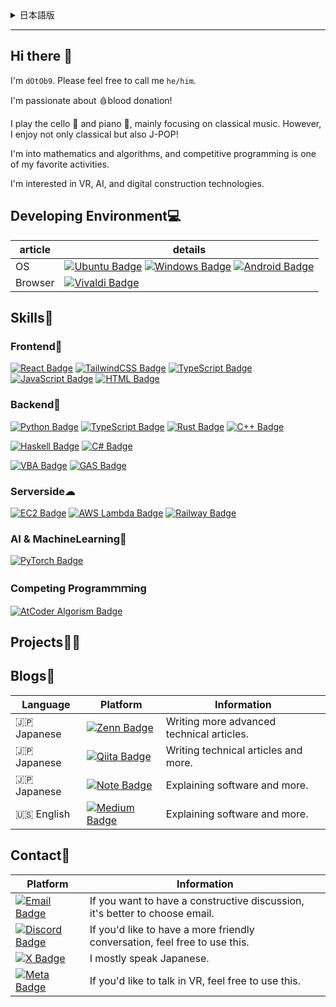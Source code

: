 <details><summary>日本語版</summary>

## こんにちは 👋

私は `dOtOb9` です。`he/him` と呼んでください。

🩸献血がとても大好きです！

🎻チェロと🎹ピアノを演奏します。主にクラシック音楽を中心に弾いていますが、クラシックだけでなく、J-POPも大好きです！

数学やアルゴリズムに興味があり、競技プログラミングが好きな活動の一つです。

VR、AI、デジタル建設技術にも興味があります。

## 開発環境💻
| 記事      | 詳細 |
|-----------|------|
| OS        | [![Ubuntu Badge](https://img.shields.io/badge/Ubuntu-E95420?style=flat&logo=ubuntu&logoColor=white)](https://ubuntu.com)  [![Windows Badge](https://img.shields.io/badge/Windows11-0078D6?style=flat&logo=windows&logoColor=white)](https://www.microsoft.com/windows)  [![Android Badge](https://img.shields.io/badge/Android-3DDC84?style=flat&logo=android&logoColor=white)](https://www.android.com/) |
| ブラウザ  | [![Vivaldi Badge](https://img.shields.io/badge/Vivaldi-D14733?style=flat&logo=vivaldi&logoColor=white)](https://vivaldi.com)|

## スキル💪
### フロントエンド🎨
[![React Badge](https://img.shields.io/badge/React-61DAFB?style=flat&logo=react&logoColor=black)](https://reactjs.org/)
[![TailwindCSS Badge](https://img.shields.io/badge/TailwindCSS-06B6D4?style=flat&logo=tailwind-css&logoColor=white)](https://tailwindcss.com/)
[![TypeScript Badge](https://img.shields.io/badge/TypeScript-007ACC?style=flat&logo=typescript&logoColor=white)](https://www.typescriptlang.org/)
[![JavaScript Badge](https://img.shields.io/badge/JavaScript-F7DF1E?style=flat&logo=javascript&logoColor=black)](https://developer.mozilla.org/en-US/docs/Web/JavaScript)
[![HTML Badge](https://img.shields.io/badge/HTML-0A7DFF?style=flat&logo=html5&logoColor=white)](https://developer.mozilla.org/en-US/docs/Web/HTML)


### バックエンド🤖
[![Python Badge](https://img.shields.io/badge/Python-3776AB?style=flat&logo=python&logoColor=white)](https://www.python.org/)
[![TypeScript Badge](https://img.shields.io/badge/TypeScript-007ACC?style=flat&logo=typescript&logoColor=white)](https://www.typescriptlang.org/)
[![Rust Badge](https://img.shields.io/badge/Rust-000000?style=flat&logo=rust&logoColor=white)](https://www.rust-lang.org/)
[![C++ Badge](https://img.shields.io/badge/C%2B%2B-00599C?style=flat&logo=c%2B%2B&logoColor=white)](https://en.wikipedia.org/wiki/C%2B%2B)


[![Haskell Badge](https://img.shields.io/badge/Haskell-5D4F85?style=flat&logo=haskell&logoColor=white)](https://www.haskell.org/)
[![C# Badge](https://img.shields.io/badge/C%23-68217A?style=flat&logo=csharp&logoColor=white)](https://learn.microsoft.com/en-us/dotnet/csharp/)

[![VBA Badge](https://img.shields.io/badge/VBA-FF0000?style=flat&logo=microsoft&logoColor=white)](https://learn.microsoft.com/en-us/office/vba/)
[![GAS Badge](https://img.shields.io/badge/Google%20Apps%20Script-4285F4?style=flat&logo=google&logoColor=white)](https://developers.google.com/apps-script)



### サーバーサイド☁
[![EC2 Badge](https://img.shields.io/badge/AWS%20EC2-FF9900?style=flat&logo=amazon-aws&logoColor=white)](https://aws.amazon.com/ec2/)
[![AWS Lambda Badge](https://img.shields.io/badge/AWS%20Lambda-232F3E?style=flat&logo=amazon-aws&logoColor=white)](https://aws.amazon.com/lambda/)
[![Railway Badge](https://img.shields.io/badge/Railway-333333?style=flat&logo=railway&logoColor=white)](https://railway.app/)

### 人工知能と機械学習🧠
[![PyTorch Badge](https://img.shields.io/badge/PyTorch-EE4C2C?style=flat&logo=pytorch&logoColor=white)](https://pytorch.org/)

### 競技プログラミング
[![AtCoder Algorism Badge](https://img.shields.io/badge/AtCoder-Algorism%20灰色-gray?style=flat&logo=atcoder&logoColor=white)](https://atcoder.jp/users/dOtOb9)


## プロジェクト👨‍💻



## ブログ📰
| 言語        | プラットフォーム                                                                                                                                                            | 情報                                       |
|-------------|---------------------------------------------------------------------------------------------------------------------------------------------------------------------------|--------------------------------------------|
| 🇯🇵 日本語  | [![Zenn Badge](https://img.shields.io/badge/-Zenn-3EA8FF?style=flat&logo=Zenn&logoColor=white&link=https://zenn.dev/dotob9)](https://zenn.dev/dotob9)    | より高度な技術的な記事を執筆中。               |
| 🇯🇵 日本語  | [![Qiita Badge](https://img.shields.io/badge/Qiita-55C500?style=flat&logo=qiita&logoColor=white)](https://qiita.com/dOtOb9)                                    | 技術的な記事を執筆中。                       |
| 🇯🇵 日本語  | [![Note Badge](https://img.shields.io/badge/Note-FFFFFF?style=flat&logo=note&logoColor=black)](https://note.com/dOtOb9)                                        | ソフトウェアの説明など。                        |
| 🇺🇸 英語    | [![Medium Badge](https://img.shields.io/badge/Medium-FFFFFF?style=flat&logo=medium&logoColor=000000)](https://medium.com/@dOtOb9)                              | ソフトウェアの説明など。                        |


## 連絡先📨
| プラットフォーム                                                                                                                                                          | 情報   |
|--------------------------------------------------------------------------------------------------------------------------------------------------------------------------|--------|
| [![Email Badge](https://img.shields.io/badge/Email-D14836?style=flat&logo=gmail&logoColor=white)](mailto:dOtOb9@gmail.com)                                        | 建設的な議論をしたい場合は、メールを選ぶと良いでしょう。     |
| [![Discord Badge](https://img.shields.io/badge/Discord-7289DA?style=flat&logo=discord&logoColor=white)](https://discord.com/users/1047504754324013097)             | よりフレンドリーな会話をしたい場合は、こちらをどうぞ。     |
| [![X Badge](https://img.shields.io/badge/-000000?style=flat&logo=x&logoColor=white&labelColor=000000&label=Twitter)](https://x.com/dOtOb9)                         | ほとんど日本語しか話しません。         |
| [![Meta Badge](https://img.shields.io/badge/Meta-FFFFFF?style=flat&logo=meta&logoColor=1877F2)](https://horizon.meta.com/profile/198894493318437/?hwsh=eUxKQTuNOu) | VRで話したい場合は、こちらをどうぞ。          |

</details>

---

## Hi there 👋

I'm `dOtOb9`. Please feel free to call me `he/him`.

I'm passionate about 🩸blood donation!

I play the cello 🎻 and piano 🎹, mainly focusing on classical music. However, I enjoy not only classical but also J-POP!

I'm into mathematics and algorithms, and competitive programming is one of my favorite activities.

I'm interested in VR, AI, and digital construction technologies.

## Developing Environment💻
| article | details |
|---------|---------|
| OS      |[![Ubuntu Badge](https://img.shields.io/badge/Ubuntu-E95420?style=flat&logo=ubuntu&logoColor=white)](https://ubuntu.com)  [![Windows Badge](https://img.shields.io/badge/Windows-0078D6?style=flat&logo=windows&logoColor=white)](https://www.microsoft.com/windows)  [![Android Badge](https://img.shields.io/badge/Android-3DDC84?style=flat&logo=android&logoColor=white)](https://www.android.com/) |
| Browser | [![Vivaldi Badge](https://img.shields.io/badge/Vivaldi-D14733?style=flat&logo=vivaldi&logoColor=white)](https://vivaldi.com)|

## Skills💪
### Frontend🎨
[![React Badge](https://img.shields.io/badge/React-61DAFB?style=flat&logo=react&logoColor=black)](https://reactjs.org/)
[![TailwindCSS Badge](https://img.shields.io/badge/TailwindCSS-06B6D4?style=flat&logo=tailwind-css&logoColor=white)](https://tailwindcss.com/)
[![TypeScript Badge](https://img.shields.io/badge/TypeScript-007ACC?style=flat&logo=typescript&logoColor=white)](https://www.typescriptlang.org/)
[![JavaScript Badge](https://img.shields.io/badge/JavaScript-F7DF1E?style=flat&logo=javascript&logoColor=black)](https://developer.mozilla.org/en-US/docs/Web/JavaScript)
[![HTML Badge](https://img.shields.io/badge/HTML-0A7DFF?style=flat&logo=html5&logoColor=white)](https://developer.mozilla.org/en-US/docs/Web/HTML)


### Backend🤖
[![Python Badge](https://img.shields.io/badge/Python-3776AB?style=flat&logo=python&logoColor=white)](https://www.python.org/)
[![TypeScript Badge](https://img.shields.io/badge/TypeScript-007ACC?style=flat&logo=typescript&logoColor=white)](https://www.typescriptlang.org/)
[![Rust Badge](https://img.shields.io/badge/Rust-000000?style=flat&logo=rust&logoColor=white)](https://www.rust-lang.org/)
[![C++ Badge](https://img.shields.io/badge/C%2B%2B-00599C?style=flat&logo=c%2B%2B&logoColor=white)](https://en.wikipedia.org/wiki/C%2B%2B)


[![Haskell Badge](https://img.shields.io/badge/Haskell-5D4F85?style=flat&logo=haskell&logoColor=white)](https://www.haskell.org/)
[![C# Badge](https://img.shields.io/badge/C%23-68217A?style=flat&logo=csharp&logoColor=white)](https://learn.microsoft.com/en-us/dotnet/csharp/)

[![VBA Badge](https://img.shields.io/badge/VBA-FF0000?style=flat&logo=microsoft&logoColor=white)](https://learn.microsoft.com/en-us/office/vba/)
[![GAS Badge](https://img.shields.io/badge/Google%20Apps%20Script-4285F4?style=flat&logo=google&logoColor=white)](https://developers.google.com/apps-script)

### Serverside☁
[![EC2 Badge](https://img.shields.io/badge/AWS%20EC2-FF9900?style=flat&logo=amazon-aws&logoColor=white)](https://aws.amazon.com/ec2/)
[![AWS Lambda Badge](https://img.shields.io/badge/AWS%20Lambda-232F3E?style=flat&logo=amazon-aws&logoColor=white)](https://aws.amazon.com/lambda/)
[![Railway Badge](https://img.shields.io/badge/Railway-333333?style=flat&logo=railway&logoColor=white)](https://railway.app/)

### AI & MachineLearning🧠
[![PyTorch Badge](https://img.shields.io/badge/PyTorch-EE4C2C?style=flat&logo=pytorch&logoColor=white)](https://pytorch.org/)


### Competing Programｍｍing
[![AtCoder Algorism Badge](https://img.shields.io/badge/AtCoder-Algorism%20Gray-gray?style=flat&logo=atcoder&logoColor=white)](https://atcoder.jp/users/dOtOb9)


## Projects👨‍💻



## Blogs📰
| Language     | Platform                                                                                                                                                            | Information                               |
|--------------|---------------------------------------------------------------------------------------------------------------------------------------------------------------------|-------------------------------------------|
| 🇯🇵 Japanese |[![Zenn Badge](https://img.shields.io/badge/-Zenn-3EA8FF?style=flat&logo=Zenn&logoColor=white&link=https://zenn.dev/dotob9)](https://zenn.dev/dotob9)    | Writing more advanced technical articles. |
| 🇯🇵 Japanese |[![Qiita Badge](https://img.shields.io/badge/Qiita-55C500?style=flat&logo=qiita&logoColor=white)](https://qiita.com/dOtOb9)                                    | Writing technical articles and more.      |
| 🇯🇵 Japanese |[![Note Badge](https://img.shields.io/badge/Note-FFFFFF?style=flat&logo=note&logoColor=black)](https://note.com/dOtOb9)                                        | Explaining software and more.             |
| 🇺🇸 English  |[![Medium Badge](https://img.shields.io/badge/Medium-FFFFFF?style=flat&logo=medium&logoColor=000000)](https://medium.com/@dOtOb9)                              | Explaining software and more.             |


## Contact📨
| Platform                                                                                                                                                          | Information   |
|-------------------------------------------------------------------------------------------------------------------------------------------------------------------|---------------|
| [![Email Badge](https://img.shields.io/badge/Email-D14836?style=flat&logo=gmail&logoColor=white)](mailto:dOtOb9@gmail.com)                                        | If you want to have a constructive discussion, it's better to choose email.              |
|[![Discord Badge](https://img.shields.io/badge/Discord-7289DA?style=flat&logo=discord&logoColor=white)](https://discord.com/users/1047504754324013097)             | If you'd like to have a more friendly conversation, feel free to use this.              |
|[![X Badge](https://img.shields.io/badge/-000000?style=flat&logo=x&logoColor=white&labelColor=000000&label=Twitter)](https://x.com/dOtOb9)                         | I mostly speak Japanese.              |
| [![Meta Badge](https://img.shields.io/badge/Meta-FFFFFF?style=flat&logo=meta&logoColor=1877F2)](https://horizon.meta.com/profile/198894493318437/?hwsh=eUxKQTuNOu)| If you'd like to talk in VR, feel free to use this.              |
